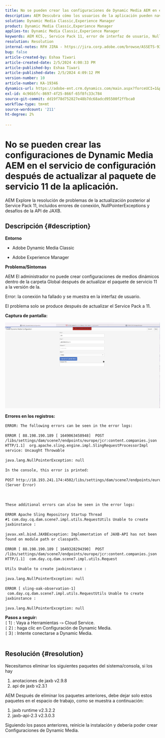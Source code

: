 ```yaml
---
title: No se pueden crear las configuraciones de Dynamic Media AEM en el servicio de configuración después de actualizar al paquete de servicio 11 de la aplicación.
description: AEM Descubra cómo los usuarios de la aplicación pueden navegar por los desafíos posteriores a la actualización del Service Pack 11.
solution: Dynamic Media Classic,Experience Manager
product: Dynamic Media Classic,Experience Manager
applies-to: Dynamic Media Classic,Experience Manager
keywords: AEM KCS,, Service Pack 11, error de interfaz de usuario, NullPointerException, registros de errores, JAXBException, ruta del módulo, Cloud Service, paquetes, solicitud de POST
resolution: Resolution
internal-notes: RFH JIRA - https://jira.corp.adobe.com/browse/ASSETS-9332
bug: false
article-created-by: Eshaa Tiwari
article-created-date: 2/5/2024 4:00:33 PM
article-published-by: Eshaa Tiwari
article-published-date: 2/5/2024 4:09:12 PM
version-number: 10
article-number: KA-19346
dynamics-url: https://adobe-ent.crm.dynamics.com/main.aspx?forceUCI=1&pagetype=entityrecord&etn=knowledgearticle&id=c531d2ae-3fc4-ee11-9079-6045bd006268
exl-id: 4c96b5fc-8697-4f25-866f-65f8fc33c784
source-git-commit: dd19f78d752827e48b7dc68adcd95500f2ffbca0
workflow-type: tm+mt
source-wordcount: '211'
ht-degree: 2%

---
```


# No se pueden crear las configuraciones de Dynamic Media AEM en el servicio de configuración después de actualizar al paquete de servicio 11 de la aplicación.


AEM Explore la resolución de problemas de la actualización posterior al Service Pack 11, incluidos errores de conexión, NullPointerExceptions y desafíos de la API de JAXB.

## Descripción {#description}


<b>Entorno</b>

- Adobe Dynamic Media Classic

- Adobe Experience Manager

<b>Problema/Síntomas</b>

AEM El administrador no puede crear configuraciones de medios dinámicos dentro de la carpeta Global después de actualizar el paquete de servicio 11 a la versión de la.

Error: la conexión ha fallado y se muestra en la interfaz de usuario.

El problema solo se produce después de actualizar el Service Pack a 11.

<b>Captura de pantalla:</b>

![](assets/___c631d2ae-3fc4-ee11-9079-6045bd006268___.png)

<b>Errores en los registros:</b>




```
ERROR: The following errors can be seen in the error logs:

ERROR [ 88.198.190.189 [ 1649063458948]  POST /libs/settings/dam/scene7/endpoints/europe/jcr:content.companies.json HTTP/1.1]  org.apache.sling.engine.impl.SlingRequestProcessorImpl service: Uncaught Throwable

java.lang.NullPointerException: null

In the console, this error is printed:

POST http://18.193.241.174:4502/libs/settings/dam/scene7/endpoints/europe/jcr:content.companies.json 500 (Server Error)



These additional errors can also be seen in the error logs:

ERROR Apache Sling Repository Startup Thread #1 com.day.cq.dam.scene7.impl.utils.RequestUtils Unable to create jaxbinstance :

javax.xml.bind.JAXBException: Implementation of JAXB-API has not been found on module path or classpath.

ERROR [ 88.198.190.189 [ 1649328294390]  POST /libs/settings/dam/scene7/endpoints/europe/jcr:content.companies.json HTTP/1.1]  com.day.cq.dam.scene7.impl.utils.Request

Utils Unable to create jaxbinstance :

java.lang.NullPointerException: null

ERROR [ sling-oak-observation-1]  com.day.cq.dam.scene7.impl.utils.RequestUtils Unable to create jaxbinstance :

java.lang.NullPointerException: null
```


<b>Pasos a seguir:</b>
<br>`[` 1`]` : Vaya a Herramientas -`>`  Cloud Service.
<br>`[` 2`]` : haga clic en Configuración de Dynamic Media.
<br>`[` 3`]` : Intente conectarse a Dynamic Media.  
<br> <br>



## Resolución {#resolution}


Necesitamos eliminar los siguientes paquetes del sistema/consola, si los hay

1. anotaciones de jaxb v2.9.8
2. api de jaxb v2.3.1


AEM Después de eliminar los paquetes anteriores, debe dejar solo estos paquetes en el espacio de trabajo, como se muestra a continuación:

1. jaxb runtime v2.3.2.2
2. jaxb-api-2.3 v2.3.0.3


Siguiendo los pasos anteriores, reinicie la instalación y debería poder crear Configuraciones de Dynamic Media.

